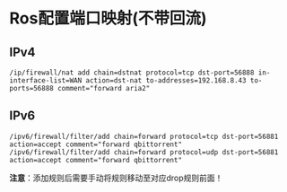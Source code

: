 # Ros配置端口映射(不带回流)

## IPv4

```shell
/ip/firewall/nat add chain=dstnat protocol=tcp dst-port=56888 in-interface-list=WAN action=dst-nat to-addresses=192.168.8.43 to-ports=56888 comment="forward aria2"
```

## IPv6

```shell
/ipv6/firewall/filter/add chain=forward protocol=tcp dst-port=56881 action=accept comment="forward qbittorrent"
/ipv6/firewall/filter/add chain=forward protocol=udp dst-port=56881 action=accept comment="forward qbittorrent"
```

**注意**：添加规则后需要手动将规则移动至对应drop规则前面！
